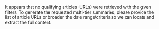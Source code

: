 It appears that no qualifying articles (URLs) were retrieved with the given filters. To generate the requested multi-tier summaries, please provide the list of article URLs or broaden the date range/criteria so we can locate and extract the full content.